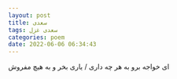 ```yaml
---
layout: post
title: سعدی
tags: سعدی غزل
categories: poem
date: 2022-06-06 06:34:43
---
```


ای خواجه برو به هر چه داری / یاری بخر و به هیچ مفروش
